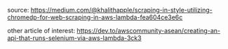 source: https://medium.com/@khalithapple/scraping-in-style-utilizing-chromedp-for-web-scraping-in-aws-lambda-fea604ce3e6c

other article of interest: https://dev.to/awscommunity-asean/creating-an-api-that-runs-selenium-via-aws-lambda-3ck3
